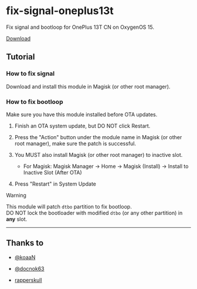 # fix-signal-oneplus13t

Fix signal and bootloop for OnePlus 13T CN on OxygenOS 15.

[Download](https://github.com/muink/fix-signal-oneplus13t/releases)

## Tutorial

### How to fix signal

Download and install this module in Magisk (or other root manager).

### How to fix bootloop

Make sure you have this module installed before OTA updates.

1. Finish an OTA system update, but DO NOT click Restart.

2. Press the "Action" button under the module name in Magisk (or other root manager), make sure the patch is successful.

3. You MUST also install Magisk (or other root manager) to inactive slot.
    - For Magisk: Magisk Manager -> Home -> Magisk (Install) -> Install to Inactive Slot (After OTA)

4. Press "Restart" in System Update

> [!WARNING]  
> This module will patch `dtbo` partition to fix bootloop.<br>
> DO NOT lock the bootloader with modified `dtbo` (or any other partition) in **any** slot.

----

## Thanks to

- [@koaaN](https://xdaforums.com/m/koaan.3433581/)

- [@docnok63](https://xdaforums.com/m/docnok63.4967345/)

- [rapperskull](https://github.com/rapperskull)
